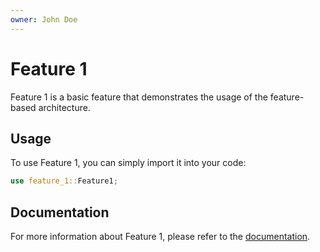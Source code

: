 ```yaml
---
owner: John Doe
---
```


# Feature 1

Feature 1 is a basic feature that demonstrates the usage of the feature-based architecture.

## Usage

To use Feature 1, you can simply import it into your code:

```rust
use feature_1::Feature1;
```

## Documentation

For more information about Feature 1, please refer to the [documentation](https://example.com/docs/feature-1).
